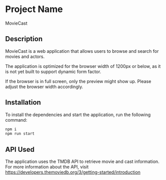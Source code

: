 # Project Name

MovieCast

## Description

MovieCast is a web application that allows users to browse and search for movies and actors.

The application is optimized for the browser width of 1200px or below, as it is not yet built to support dynamic form factor. 

If the browser is in full screen, only the preview might show up. Please adjust the browser width accordingly.

## Installation

To install the dependencies and start the application, run the following command:

```bash
npm i
npm run start
```


## API Used
The application uses the TMDB API to retrieve movie and cast information. For more information about the API, visit https://developers.themoviedb.org/3/getting-started/introduction

